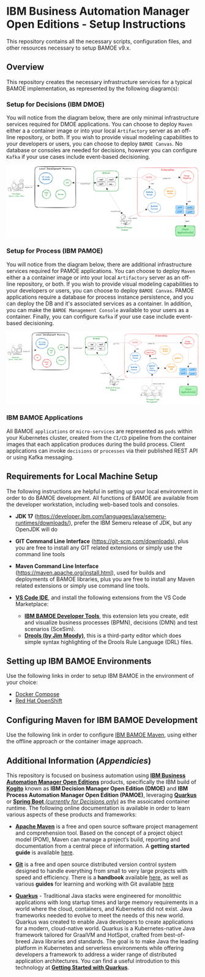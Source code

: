 # IBM Business Automation Manager Open Editions - Setup Instructions
This repository contains all the necessary scripts, configuration files, and other resources necessary to setup BAMOE v9.x.

## Overview
This repository creates the necessary infrastructure services for a typical BAMOE implementation, as represented by the following diagram(s):

### Setup for Decisions (IBM DMOE)
You will notice from the diagram below, there are only minimal infrastructure services required for DMOE applications.  You can choose to deploy `Maven` either a a container image or into your local `Artifactory` server as an off-line repository, or both.  If you wish to provide visual modeling capabilities to your developers or users, you can choose to deploy `BAMOE Canvas`.  No database or consoles are needed for decisions, however you can configure `Kafka` if your use cases include event-based decisioning.

![BAMOE Architecture for Decisions](./doc/images/architecture-decision.png)

### Setup for Process (IBM PAMOE)
You will notice from the diagram below, there are additional infrastructure services required for PAMOE applications.  You can choose to deploy `Maven` either a a container image or into your local `Artifactory` server as an off-line repository, or both.  If you wish to provide visual modeling capabilities to your developers or users, you can choose to deploy `BAMOE Canvas`.  PAMOE applications require a database for process instance persistence, and you can deploy the DB and it's associated services as a container.  In addition, you can make the `BAMOE Management Console` available to your users as a container.  Finally, you can configure `Kafka` if your use case include event-based decisioning.

![BAMOE Architecture for Process](./doc/images/architecture-process.png)

### IBM BAMOE Applications
All BAMOE `applications` or `micro-services` are represented as `pods` within your Kubernetes cluster, created from the `CI/CD` pipeline from the container images that each application produces during the build process.  Client applications can invoke `decisions` or `processes` via their published REST API or using Kafka messaging.

## Requirements for Local Machine Setup
The following instructions are helpful in setting up your local environment in order to do BAMOE development.  All functions of BAMOE are available from the developer workstation, including web-based tools and consoles.

- **JDK 17** (https://developer.ibm.com/languages/java/semeru-runtimes/downloads/), prefer the IBM Semeru release of JDK, but any OpenJDK will do
- **GIT Command Line Interface** (https://git-scm.com/downloads), plus you are free to install any GIT related extensions or simply use the command line tools
- **Maven Command Line Interface** (https://maven.apache.org/install.html), used for builds and deployments of BAMOE libraries, plus you are free to install any Maven related extensions or simply use command line tools.
- [**VS Code IDE**](https://code.visualstudio.com/download), and install the following extensions from the VS Code Marketplace:

  - [**IBM BAMOE Developer Tools**](https://marketplace.visualstudio.com/items?itemName=IBM.bamoe-developer-tools), this extension lets you create, edit and visualize business processes (BPMN), decisions (DMN) and test scenarios (SceSim).
  - [**Drools (by Jim Moody)**](https://marketplace.visualstudio.com/items?itemName=jim-moody.drools), this is a third-party editor which does simple syntax highlighting of the Drools Rule Language (DRL) files.

## Setting up IBM BAMOE Environments
Use the following links in order to setup IBM BAMOE in the environment of your choice:

- [Docker Compose](./platforms/docker-compose/README.md)
- [Red Hat OpenShift](./platforms/openshift/README.md)

## Configuring Maven for IBM BAMOE Development
Use the following link in order to configure [IBM BAMOE Maven](./maven/README.md), using either the offline approach or the container image approach.

## Additional Information (*Appendicies*)
This repository is focused on business automation using [**IBM Business Automation Manager Open Editions**](https://www.ibm.com/docs/en/ibamoe/9.2.x) products, specifically the IBM build of [**Kogito**](https://kogito.kie.org/) known as **IBM Decision Manager Open Edition (DMOE)** and **IBM Process Automation Manager Open Edition (PAMOE)**, leveraging [**Quarkus**](https://quarkus.io/) or [**Spring Boot** _(currently for Decisions only)_](https://spring.io/) as the assoicated container runtime.  The following online documentation is available in order to learn various aspects of these products and frameworks:

- [**Apache Maven**](https://maven.apache.org/) is a free and open source software project management and comprehension tool. Based on  the concept of a project object model (POM), Maven can manage a project’s build, reporting and documentation from a central piece of  information. A **getting started guide** is available [here](http://maven.apache.org/guides/getting-started/).

- [**Git**](https://git-scm.com//) is a free and open source distributed version control system designed to handle everything from small to very large projects with speed and efficiency. There is a **handbook** available [here](https://guides.github.com/introduction/git-handbook/), as well as various **guides** for learning and working with Git available [here](https://guides.github.com/)

- [**Quarkus**](https://quarkus.io/) - Traditional Java stacks were engineered for monolithic applications with long startup times and large memory requirements in a world where the cloud, containers, and Kubernetes did not exist. Java frameworks needed to evolve to meet the needs of this new world.  Quarkus was created to enable Java developers to create applications for a modern, cloud-native world. Quarkus is a Kubernetes-native Java framework tailored for GraalVM and HotSpot, crafted from best-of-breed Java libraries and standards. The goal is to make Java the leading platform in Kubernetes and serverless environments while offering developers a framework to address a wider range of distributed application architectures.  You can find a useful introdution to this technology at [**Getting Started with Quarkus**](https://quarkus.io/get-started/).
